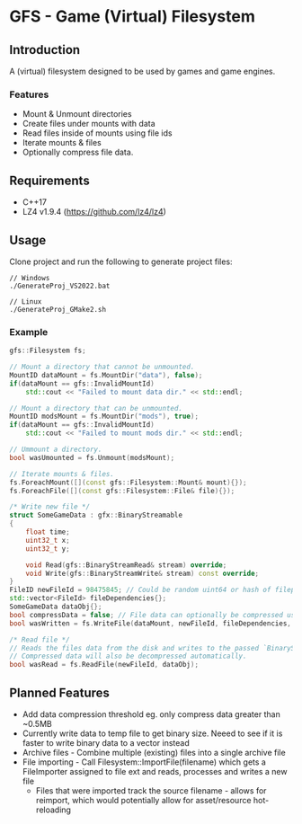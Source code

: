 # GFS - Game (Virtual) Filesystem

## Introduction

A (virtual) filesystem designed to be used by games and game engines.

### Features
- Mount & Unmount directories
- Create files under mounts with data
- Read files inside of mounts using file ids
- Iterate mounts & files
- Optionally compress file data.

## Requirements

- C++17
- LZ4 v1.9.4 (https://github.com/lz4/lz4)

## Usage

Clone project and run the following to generate project files:
```console
// Windows
./GenerateProj_VS2022.bat

// Linux
./GenerateProj_GMake2.sh
```

### Example
```c++
gfs::Filesystem fs;

// Mount a directory that cannot be unmounted.
MountID dataMount = fs.MountDir("data"), false);
if(dataMount == gfs::InvalidMountId)
    std::cout << "Failed to mount data dir." << std::endl;

// Mount a directory that can be unmounted.
MountID modsMount = fs.MountDir("mods"), true);
if(dataMount == gfs::InvalidMountId)
    std::cout << "Failed to mount mods dir." << std::endl;

// Ummount a directory.
bool wasUmounted = fs.Unmount(modsMount);

// Iterate mounts & files.
fs.ForeachMount([](const gfs::Filesystem::Mount& mount){});
fs.ForeachFile([](const gfs::Filesystem::File& file){});

/* Write new file */
struct SomeGameData : gfx::BinaryStreamable
{
    float time;
    uint32_t x;
    uint32_t y;

    void Read(gfs::BinaryStreamRead& stream) override;
    void Write(gfs::BinaryStreamWrite& stream) const override;
}
FileID newFileId = 98475845; // Could be random uint64 or hash of filepath.
std::vector<FileId> fileDependencies{};
SomeGameData dataObj{};
bool compressData = false; // File data can optionally be compressed using LZ4.
bool wasWritten = fs.WriteFile(dataMount, newFileId, fileDependencies, dataObj, compressData);

/* Read file */
// Reads the files data from the disk and writes to the passed `BinaryStreamable` object.
// Compressed data will also be decompressed automatically.
bool wasRead = fs.ReadFile(newFileId, dataObj);

``` 

## Planned Features

- Add data compression threshold eg. only compress data greater than ~0.5MB
- Currently write data to temp file to get binary size. Neeed to see if it is faster to write binary data to a vector instead
- Archive files - Combine multiple (existing) files into a single archive file
- File importing - Call Filesystem::ImportFile(filename) which gets a FileImporter assigned to file ext and reads, processes and writes a new file
    - Files that were imported track the source filename - allows for reimport, which would potentially allow for asset/resource hot-reloading